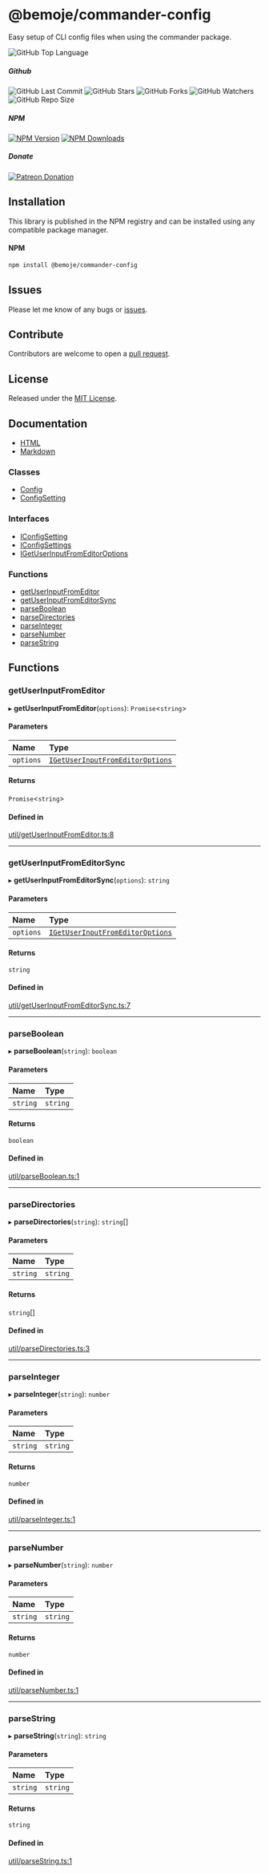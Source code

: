 # @bemoje/commander-config
Easy setup of CLI config files when using the commander package.

![GitHub Top Language](https://img.shields.io/github/languages/top/bemoje/https://github.com/bemoje/tsmono)

##### Github
![GitHub Last Commit](https://img.shields.io/github/last-commit/bemoje/https://github.com/bemoje/tsmono?color=red)
![GitHub Stars](https://img.shields.io/github/stars/bemoje/https://github.com/bemoje/tsmono)
![GitHub Forks](https://img.shields.io/github/forks/bemoje/https://github.com/bemoje/tsmono)
![GitHub Watchers](https://img.shields.io/github/watchers/bemoje/https://github.com/bemoje/tsmono)
![GitHub Repo Size](https://img.shields.io/github/repo-size/bemoje/https://github.com/bemoje/tsmono)

##### NPM
<span><a href="https://npmjs.org/@bemoje/commander-config" title="View this project on NPM"><img src="https://img.shields.io/npm/v/@bemoje/commander-config" alt="NPM Version" /></a></span>
<span><a href="https://npmjs.org/@bemoje/commander-config" title="NPM Downloads"><img src="https://img.shields.io/npm/dt/@bemoje/commander-config" alt="NPM Downloads" /></a></span>


##### Donate
<span><a href="https://www.patreon.com/user?u=40752770" title="Donate using Patreon"><img src="https://img.shields.io/badge/patreon-donate-yellow.svg" alt="Patreon Donation" /></a></span>

## Installation
This library is published in the NPM registry and can be installed using any compatible package manager.

#### NPM
```sh
npm install @bemoje/commander-config
```


## Issues
Please let me know of any bugs or [issues](https://github.com/bemoje/https://github.com/bemoje/tsmono/issues).

## Contribute
Contributors are welcome to open a [pull request](https://github.com/bemoje/https://github.com/bemoje/tsmono/pulls).

## License
Released under the [MIT License](./LICENSE).

## Documentation
- [HTML](https://github.com/bemoje/tsmono/blob/main/docs/html/index.html)
- [Markdown](https://github.com/bemoje/tsmono/blob/main/docs/md/commander-config/index.md)

### Classes

- [Config](https://github.com/bemoje/tsmono/blob/main/docs/md/commander-config/classes/Config.md)
- [ConfigSetting](https://github.com/bemoje/tsmono/blob/main/docs/md/commander-config/classes/ConfigSetting.md)

### Interfaces

- [IConfigSetting](https://github.com/bemoje/tsmono/blob/main/docs/md/commander-config/interfaces/IConfigSetting.md)
- [IConfigSettings](https://github.com/bemoje/tsmono/blob/main/docs/md/commander-config/interfaces/IConfigSettings.md)
- [IGetUserInputFromEditorOptions](https://github.com/bemoje/tsmono/blob/main/docs/md/commander-config/interfaces/IGetUserInputFromEditorOptions.md)

### Functions

- [getUserInputFromEditor](https://github.com/bemoje/tsmono/blob/main/docs/md/commander-config/index.md#getuserinputfromeditor)
- [getUserInputFromEditorSync](https://github.com/bemoje/tsmono/blob/main/docs/md/commander-config/index.md#getuserinputfromeditorsync)
- [parseBoolean](https://github.com/bemoje/tsmono/blob/main/docs/md/commander-config/index.md#parseboolean)
- [parseDirectories](https://github.com/bemoje/tsmono/blob/main/docs/md/commander-config/index.md#parsedirectories)
- [parseInteger](https://github.com/bemoje/tsmono/blob/main/docs/md/commander-config/index.md#parseinteger)
- [parseNumber](https://github.com/bemoje/tsmono/blob/main/docs/md/commander-config/index.md#parsenumber)
- [parseString](https://github.com/bemoje/tsmono/blob/main/docs/md/commander-config/index.md#parsestring)

## Functions

### getUserInputFromEditor

▸ **getUserInputFromEditor**(`options`): `Promise`<`string`\>

#### Parameters

| Name | Type |
| :------ | :------ |
| `options` | [`IGetUserInputFromEditorOptions`](https://github.com/bemoje/tsmono/blob/main/docs/md/commander-config/interfaces/IGetUserInputFromEditorOptions.md) |

#### Returns

`Promise`<`string`\>

#### Defined in

[util/getUserInputFromEditor.ts:8](https://github.com/bemoje/tsmono/blob/87185a0/pkg/commander-config/src/util/getUserInputFromEditor.ts#L8)

___

### getUserInputFromEditorSync

▸ **getUserInputFromEditorSync**(`options`): `string`

#### Parameters

| Name | Type |
| :------ | :------ |
| `options` | [`IGetUserInputFromEditorOptions`](https://github.com/bemoje/tsmono/blob/main/docs/md/commander-config/interfaces/IGetUserInputFromEditorOptions.md) |

#### Returns

`string`

#### Defined in

[util/getUserInputFromEditorSync.ts:7](https://github.com/bemoje/tsmono/blob/87185a0/pkg/commander-config/src/util/getUserInputFromEditorSync.ts#L7)

___

### parseBoolean

▸ **parseBoolean**(`string`): `boolean`

#### Parameters

| Name | Type |
| :------ | :------ |
| `string` | `string` |

#### Returns

`boolean`

#### Defined in

[util/parseBoolean.ts:1](https://github.com/bemoje/tsmono/blob/87185a0/pkg/commander-config/src/util/parseBoolean.ts#L1)

___

### parseDirectories

▸ **parseDirectories**(`string`): `string`[]

#### Parameters

| Name | Type |
| :------ | :------ |
| `string` | `string` |

#### Returns

`string`[]

#### Defined in

[util/parseDirectories.ts:3](https://github.com/bemoje/tsmono/blob/87185a0/pkg/commander-config/src/util/parseDirectories.ts#L3)

___

### parseInteger

▸ **parseInteger**(`string`): `number`

#### Parameters

| Name | Type |
| :------ | :------ |
| `string` | `string` |

#### Returns

`number`

#### Defined in

[util/parseInteger.ts:1](https://github.com/bemoje/tsmono/blob/87185a0/pkg/commander-config/src/util/parseInteger.ts#L1)

___

### parseNumber

▸ **parseNumber**(`string`): `number`

#### Parameters

| Name | Type |
| :------ | :------ |
| `string` | `string` |

#### Returns

`number`

#### Defined in

[util/parseNumber.ts:1](https://github.com/bemoje/tsmono/blob/87185a0/pkg/commander-config/src/util/parseNumber.ts#L1)

___

### parseString

▸ **parseString**(`string`): `string`

#### Parameters

| Name | Type |
| :------ | :------ |
| `string` | `string` |

#### Returns

`string`

#### Defined in

[util/parseString.ts:1](https://github.com/bemoje/tsmono/blob/87185a0/pkg/commander-config/src/util/parseString.ts#L1)
